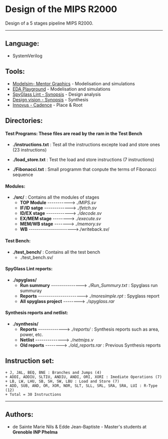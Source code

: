 
# Design of the MIPS R2000

Design of a 5 stages pipeline MIPS R2000.

-------------------

## Language: 
* SystemVerilog


## Tools: 
* [Modelsim- Mentor Graphics](https://www.mentor.com/products/fv/modelsim/) - Modelisation and simulations
* [EDA Playground](https://www.edaplayground.com/) - Modelisation and simulations
* [SpyGlass Lint - Synopsis](https://www.synopsys.com/verification/static-and-formal-verification/spyglass/spyglass-lint.html) - Design analysis
* [Design vision - Synopsis](https://www.synopsys.com/implementation-and-signoff/rtl-synthesis-test/design-compiler-graphical.html) - Synthesis
* [Innovus - Cadence](https://www.cadence.com/en_US/home/tools/digital-design-and-signoff/soc-implementation-and-floorplanning/innovus-implementation-system.html) - Place & Root



## Directories:

#### Test Programs: These files are read by the ram in the Test Bench
- **./instructions.txt** : Test all the instructions excepte load and store ones (23 instructions)
- **./load_store.txt** : Test the load and store instructions (7 instructions)

- **./Fibonacci.txt** : Small programm that conpute the terms of Fibonacci sequence

#### Modules:
- **./src/** : Contains all the modules of stages
    + **TOP Module** ----------->  *./MIPS.sv*
    + **IF/ID satge** ------------->  *./fetch.sv*
    + **ID/EX stage** ------------> *./decode.sv* 
    + **EX/MEM stage** --------> *./execute.sv* 
    + **MEM/WB stage** -------> *./memory.sv* 
    + **WB** ---------------------->./writeback.sv/
 #### Test Bench:
 * **./test_bench/** : Contains all the test bench
    + ./test_bench.sv/
    
 #### SpyGlass Lint reports:
 * **./spyglass/** 
    + **Run summury** --------------->  *./Run_Summury.txt* : Spyglass run summuray
    + **Reports** ---------------------->  *./moresimple.rpt* : Spyglass report
    + **All spyglass project** -------->  *./spyglass.rar*
 #### Synthesis reports and netlist:
 * **./synthesis/** 
    + **Reports** ------------->  *./reports/* : Synthesis reports such as area, power, etc.
    + **Netlist** -------------->  *./netmips.v*
    + **Old reports** -------->  *./old_reports.rar* : Previous Synthesis reports
    
 ## Instruction set:
    + J, JAL, BEQ, BNE : Branches and Jumps (4)
    + ADDI, ADDIU, SLTIU, ANDIU, ANDI, ORI, XORI : Imediate Operations (7)
    + LB, LW, LHU, SB, SH, SW, LBU : Load and Store (7)
    + ADD, SUB, AND, OR, XOR, NOR, SLT, SLL, SRL, SRA, SRA, LUI : R-Type (12)
    + Total = 30 Instructions
    
---------------------------------

 ## Authors:
 * de Sainte Marie Nils & Edde Jean-Baptiste - Master's students at **Grenoble INP Phelma**


